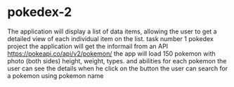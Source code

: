 # pokedex-2
The application will display a list of data items, allowing the user to get a detailed view of each individual item on the list. 
task number 1 pokedex project 
the application will get the informail from an API https://pokeapi.co/api/v2/pokemon/
the app will load 150 pokemon with photo (both sides) height, weight, types. and abilities for each pokemon 
the user can see the details when he click on the button 
the user can search for a pokemon using pokemon name 
